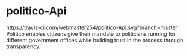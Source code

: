 # politico-Api
https://travis-ci.com/webmaster254/politico-Api.svg?branch=master
Politico enables citizens give their mandate to politicians running for different government offices while building trust in the process through transparency.
